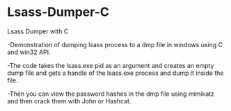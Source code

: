 # Lsass-Dumper-C
Lsass Dumper with C

-Demonstration of dumping lsass process to a dmp file in windows using C and win32 API.

-The code takes the lsass.exe pid as an argument and creates an empty dump file and gets a handle of the lsass.exe process and dump it inside the file.

-Then you can view the password hashes in the dmp file using mimikatz and then crack them with John or Hashcat.
